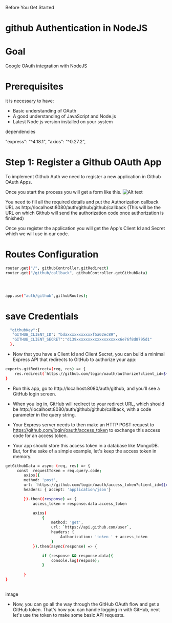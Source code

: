 Before You Get Started


#  github Authentication in NodeJS

# Goal
 Google OAuth integration with NodeJS 



 # Prerequisites
 it is necessary to have:
- Basic understanding of OAuth
- A good understanding of JavaScript and Node.js
- Latest Node.js version installed on your system

 dependencies  

"express": "^4.18.1",
"axios": "^0.27.2",


# Step 1: Register a Github OAuth App
To implement Github Auth we need to register a new application in Github OAuth Apps.

Once you start the process you will get a form like this.
![Alt text](https://res.cloudinary.com/dryfxhged/image/upload/v1654767386/ewebaexxug6v08nh0nex.png?raw=true "Title")

You need to fill all the required details and put the Authorization callback URL as http://localhost:8080/auth/github/github/callback (This will be the URL on which Github will send the authorization code once authorization is finished)

Once you register the application you will get the App's Client Id and Secret which we will use in our code.

#  Routes Configuration

```sh
router.get("/", githubController.gitRedirect)
router.get("/github/callback", githubController.getGithubData)




app.use("auth/github",githubRoutes);

```


# save Credentials
```sh
  "githubKey":{
   "GITHUB_CLIENT_ID": "bdaxxxxxxxxxxxf5a62ec89",
   "GITHUB_CLIENT_SECRET":"d139xxxxxxxxxxxxxxxxxxx6e76f8d8795d1"
  },
```


- Now that you have a Client Id and Client Secret, you can build a minimal Express API that redirects to GitHub to authorize your app:

```sh
exports.gitRedirect=(req, res) => {
    res.redirect(`https://github.com/login/oauth/authorize?client_id=${clientID}`) 
}

```
- Run this app, go to http://localhost:8080/auth/github, and you'll see a GitHub login screen.

- When you log in, GitHub will redirect to your redirect URL, which should be http://localhost:8080/auth/github/github/callback, with a code parameter in the query string. 
- Your Express server needs to then make an HTTP POST request to https://github.com/login/oauth/access_token to exchange this access code for an access token. 
- Your app should store this access token in a database like MongoDB. But, for the sake of a simple example, let's keep the access token in memory.
```sh 
getGithubData = async (req, res) => {
     const  requestToken = req.query.code;
        axios({
        method: 'post', 
        url: `https://github.com/login/oauth/access_token?client_id=${clientID}&client_secret=${clientSecret}&code=${requestToken}`,    
        headers: { accept: 'application/json'}

        }).then((response) => {
            access_token = response.data.access_token

            axios(
                {
                    method: 'get',
                    url: `https://api.github.com/user`,
                    headers: { 
                        Authorization: 'token ' + access_token
                    }
            }).then(async(response) => {

                if (response && response.data){
                    console.log(respose);
                }
     
        }
}
   

```
image 


- Now, you can go all the way through the GitHub OAuth flow and get a GitHub token. That's how you can handle logging in with GitHub, next let's use the token to make some basic API requests.